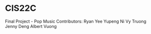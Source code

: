 # CIS22C
Final Project - Pop Music
Contributors: 
Ryan Yee
Yupeng Ni
Vy Truong
Jenny Deng
Albert Vuong

